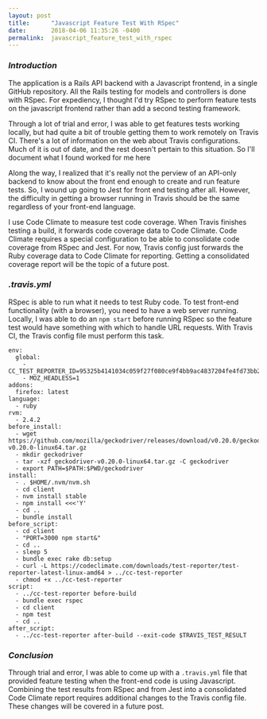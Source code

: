 ```yaml
---
layout: post
title:      "Javascript Feature Test With RSpec"
date:       2018-04-06 11:35:26 -0400
permalink:  javascript_feature_test_with_rspec
---
```


### *Introduction*

The application is a Rails API backend with a Javascript frontend, in a single GitHub repository.
All the Rails testing for models and controllers is done with RSpec.
For expediency, I thought I'd try RSpec to perform feature tests on the javascript frontend rather than add a second testing framework.

Through a lot of trial and error, I was able to get features tests working locally, but had quite a bit of trouble getting them to work remotely on Travis CI.
There's a lot of information on the web about Travis configurations. Much of it is out of date, and the rest doesn't pertain to this situation. So I'll document what I found worked for me here 

Along the way, I realized that it's really not the perview of an API-only backend to know about the front end enough to create and run feature tests.
So, I wound up going to Jest for front end testing after all.
However, the difficulty in getting a browser running in Travis should be the same regardless of your front-end language.

I use Code Climate to measure test code coverage.
When Travis finishes testing a build, it forwards code coverage data to Code Climate.
Code Climate requires a special configuration to be able to consolidate code coverage from RSpec and Jest.
For now, Travis config just forwards the Ruby coverage data to Code Climate for reporting.
Getting a consolidated coverage report will be the topic of a future post.

### *.travis.yml*

RSpec is able to run what it needs to test Ruby code.
To test front-end functionality (with a browser), you need to have a web server running.
Locally, I was able to do an `npm start` before running RSpec so the feature test would have something with which to handle URL requests.
With Travis CI, the Travis config file must perform this task.

```
env:
  global:
    - CC_TEST_REPORTER_ID=95325b4141034c059f27f080ce9f4bb9ac4837204fe4fd73bb289060ed0c5b2a
    - MOZ_HEADLESS=1
addons:
  firefox: latest
language:
  - ruby
rvm:
  - 2.4.2
before_install:
  - wget https://github.com/mozilla/geckodriver/releases/download/v0.20.0/geckodriver-v0.20.0-linux64.tar.gz
  - mkdir geckodriver
  - tar -xzf geckodriver-v0.20.0-linux64.tar.gz -C geckodriver
  - export PATH=$PATH:$PWD/geckodriver
install:
  - . $HOME/.nvm/nvm.sh
  - cd client
  - nvm install stable
  - npm install <<<'Y'
  - cd ..
  - bundle install
before_script:
  - cd client
  - "PORT=3000 npm start&"
  - cd ..
  - sleep 5
  - bundle exec rake db:setup
  - curl -L https://codeclimate.com/downloads/test-reporter/test-reporter-latest-linux-amd64 > ../cc-test-reporter
  - chmod +x ../cc-test-reporter
script:
  - ../cc-test-reporter before-build
  - bundle exec rspec
  - cd client
  - npm test
  - cd ..
after_script:
  - ../cc-test-reporter after-build --exit-code $TRAVIS_TEST_RESULT
```
### ***Conclusion***

Through trial and error, I was able to come up with a `.travis.yml` file that provided feature testing when the front-end code is using Javascript.
Combining the test results from RSpec and from Jest into a consolidated Code Climate report requires additional changes to the Travis config file.
These changes will be covered in a future post.
